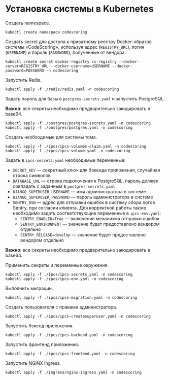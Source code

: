 # Установка системы в Kubernetes


Создать namespace.

```
kubectl create namespace codescoring
```

Создать secret для доступа к приватному реестру Docker-образов системы «CodeScoring», используя адрес (`REGISTRY_URL`), логин (`USERNAME`) и пароль (`PASSWORD`), полученные от вендора.

```
kubectl create secret docker-registry cs-registry --docker-server=REGISTRY_URL --docker-username=USERNAME --docker-password=PASSWORD -n codescoring
```


Запустить Redis.

```
kubectl apply -f ./redis/redis.yaml -n codescoring
```


Задать пароль для базы в `postgres-secrets.yaml` и запустить PostgreSQL.

**Важно**: все секреты необходимо предварительно закодировать в base64.

```
kubectl apply -f ./postgres/postgres-secrets.yaml -n codescoring
kubectl apply -f ./postgres/postgres.yaml -n codescoring
```


Создать необходимые для системы тома.

```
kubectl apply -f ./ipcs/ipcs-volumes-claim.yaml -n codescoring
kubectl apply -f ./ipcs/ipcs-volume.yaml -n codescoring
```

Задать в `ipcs-secrets.yaml` необходимые переменные:

- `SECRET_KEY` — секретный ключ для бэкенда приложения, случайная строка символов
- `DATABASE_URL` — строка подключения к PostgreSQL, пароль должен совпадать с заданным в `postgres-secrets.yaml`
- `DJANGO_SUPERUSER_USERNAME` — имя администратора в системе
- `DJANGO_SUPERUSER_PASSWORD` — пароль администратора в системе
- `SENTRY_DSN` — адрес для отправки ошибок в систему сбора логов Sentry, при согласии клиента. Для корректной работы также необходимо задать соответствующие переменные в `ipcs-env.yaml`:
    - `SENTRY_ENABLED=True` — включение механизма отправки ошибок
    - `SENTRY_ENVIRONMENT` — значение будет предоставлено вендором отдельно
    - `SENTRY_RELEASE=develop` — значение будет предоставлено вендором отдельно


**Важно**: все секреты необходимо предварительно закодировать в base64.


Применить секреты и переменные окружения.

```
kubectl apply -f ./ipcs/ipcs-secrets.yaml -n codescoring
kubectl apply -f ./ipcs/ipcs-env.yaml -n codescoring
```


Выполнить миграции.

```
kubectl apply -f ./ipcs/ipcs-migration.yaml -n codescoring
```


Создать пользователя с правами администратора.

```
kubectl apply -f ./ipcs/ipcs-createsuperuser.yaml -n codescoring
```


Запустить бэкенд приложения.

```
kubectl apply -f ./ipcs/ipcs-backend.yaml -n codescoring
```


Запустить фронтенд приложения.

```
kubectl apply -f ./ipcs/ipcs-frontend.yaml -n codescoring
```


Запустить NGINX Ingress.

```
kubectl apply -f ./ingress/nginx-ingress.yaml -n codescoring
```